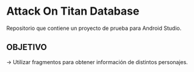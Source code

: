 # Attack On Titan Database
Repositorio que contiene un proyecto de prueba para Android Studio.

## OBJETIVO
-> Utilizar fragmentos para obtener información de distintos personajes.
